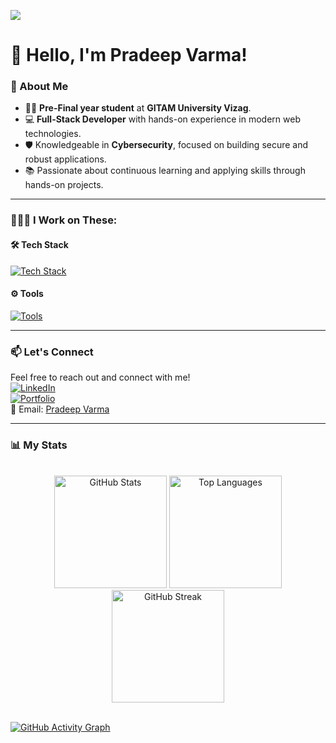 ![](https://capsule-render.vercel.app/api?type=waving&color=gradient&height=100&section=header)

# 👋 Hello, I'm Pradeep Varma!

### 🚀 About Me
- 👨‍🎓 **Pre-Final year student** at **GITAM University Vizag**.  
- 💻 **Full-Stack Developer** with hands-on experience in modern web technologies.  
- 🛡️ Knowledgeable in **Cybersecurity**, focused on building secure and robust applications.  
- 📚 Passionate about continuous learning and applying skills through hands-on projects.  

---

### 👨🏻‍💻 I Work on These:

#### 🛠️ Tech Stack
[![Tech Stack](https://skillicons.dev/icons?i=c,py,java,html,css,js,react,nextjs,nodejs,express,mongodb,postgres,mysql,tailwind,bootstrap,materialui,jquery,vite)](https://skillicons.dev)

#### ⚙️ Tools
[![Tools](https://skillicons.dev/icons?i=git,github,figma,vscode,vercel,postman,npm,kali,bash,linux,windows,cloudflare,notion,md)](https://skillicons.dev)

---

### 📫 Let's Connect
Feel free to reach out and connect with me!  
[![LinkedIn](https://img.shields.io/badge/LinkedIn-blue?style=flat&logo=linkedin)](https://www.linkedin.com/in/pvarma5/)  
[![Portfolio](https://img.shields.io/badge/Portfolio-%23000000.svg?style=flat&logo=aboutdotme&logoColor=white)](https://pvarma.vercel.app)  
📧 Email: [Pradeep Varma](mailto:spvpenumatsa2@gmail.com)

---

### 📊 My Stats

<br>

<div align="center">
  <img height="180em" src="https://github-readme-stats.vercel.app/api?username=pvarma-05&show_icons=true&theme=radical" alt="GitHub Stats"/>
  <img height="180em" src="https://github-readme-stats.vercel.app/api/top-langs/?username=pvarma-05&layout=compact&theme=radical" alt="Top Languages"/>
  <img height="180em" src="https://github-readme-streak-stats.herokuapp.com/?user=pvarma-05&theme=radical" alt="GitHub Streak"/>
</div>

<!-- #### Activity Graph -->
<br>

[![GitHub Activity Graph](https://github-readme-activity-graph.vercel.app/graph?username=pvarma-05&theme=radical)](https://github.com/pvarma-05)


<!-- ![](https://capsule-render.vercel.app/api?type=waving&color=gradient&height=100&section=footer) -->
